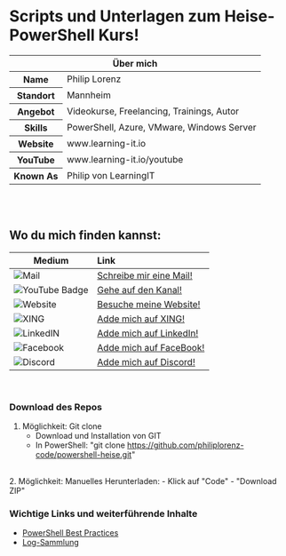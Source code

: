 # Scripts und Unterlagen zum Heise-PowerShell Kurs!

<table>
<thead>
<tr>
<th colspan="2">Über mich</th>
</tr>
</thead>
<tbody>
<tr><th scope='row'>Name</th><td>Philip Lorenz</td></tr>
<tr><th scope='row'>Standort</th><td>Mannheim</td></tr>
<tr><th scope='row'>Angebot</th><td>Videokurse, Freelancing, Trainings, Autor</td></tr>
<tr><th scope='row'>Skills</th><td>PowerShell, Azure, VMware, Windows Server</td></tr>
<tr><th scope='row'>Website</th><td>www.learning-it.io</td></tr>
<tr><th scope='row'>YouTube</th><td>www.learning-it.io/youtube</td></tr>
<tr><th scope='row'>Known As</th><td>Philip von LearningIT</td></tr>
</tbody>
</table>

<br>
<br>

## Wo du mich finden kannst:

| Medium                                                                                                                        | Link           | 
| -------------                                                                                                                 |:-------------| 
| ![Mail](https://img.shields.io/badge/Mail-%20-blue)                                                                           | [Schreibe mir eine Mail!](mailto:philip@learning-it.io)     | 
| ![YouTube Badge](https://img.shields.io/youtube/channel/subscribers/UCD-KC0lPTWaUMHBzYX9sYjQ?label=YouTube&style=social)      | [Gehe auf den Kanal!](https://www.youtube.com/channel/UCD-KC0lPTWaUMHBzYX9sYjQ?sub_confirmation=1) | 
| ![Website](https://img.shields.io/badge/LearningIT-Website%20-blue?link=http://left)                                          | [Besuche meine Website!](https://www.learning-it.io)       | 
| ![XING](https://img.shields.io/badge/XING-%20-blue)                                                                           | [Adde mich auf XING!](https://www.xing.com/profile/Philip_Lorenz7/cv)      | 
| ![LinkedIN](https://img.shields.io/badge/LinkedIn-%20-blue)                                                                   | [Adde mich auf LinkedIn!](https://www.linkedin.com/in/philip-lorenz-a8942a1aa/)      | 
| ![Facebook](https://img.shields.io/badge/Facebook-%20-blue)                                                                   | [Adde mich auf FaceBook!](https://www.facebook.com/philip.lorenz.3)      | 
| ![Discord](https://img.shields.io/badge/Discord-%20-blue)                                                                     | [Adde mich auf Discord!](https://discord.gg/5W7vbUYQDF)      | 



<br>


### Download des Repos
1. Möglichkeit: Git clone
    - Download und Installation von GIT
    - In PowerShell: "git clone https://github.com/philiplorenz-code/powershell-heise.git"
<br>
2. Möglichkeit: Manuelles Herunterladen:
   - Klick auf "Code"
   - "Download ZIP"
<br>


### Wichtige Links und weiterführende Inhalte
- [PowerShell Best Practices](https://www.scriptrunner.com/en/blog/5-powershell-scripting-best-practices/)
- [Log-Sammlung](https://github.com/logpai/loghub)
